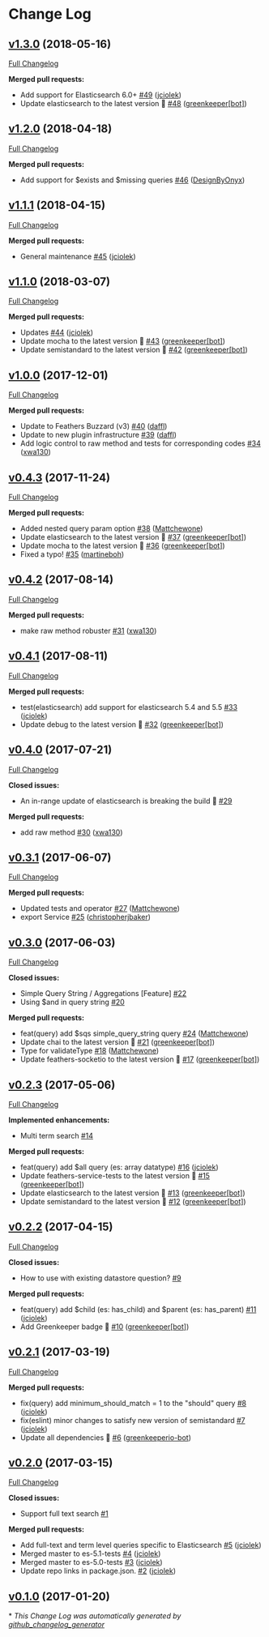 # Change Log

## [v1.3.0](https://github.com/feathersjs-ecosystem/feathers-elasticsearch/tree/v1.3.0) (2018-05-16)
[Full Changelog](https://github.com/feathersjs-ecosystem/feathers-elasticsearch/compare/v1.2.0...v1.3.0)

**Merged pull requests:**

- Add support for Elasticsearch 6.0+ [\#49](https://github.com/feathersjs-ecosystem/feathers-elasticsearch/pull/49) ([jciolek](https://github.com/jciolek))
- Update elasticsearch to the latest version 🚀 [\#48](https://github.com/feathersjs-ecosystem/feathers-elasticsearch/pull/48) ([greenkeeper[bot]](https://github.com/apps/greenkeeper))

## [v1.2.0](https://github.com/feathersjs-ecosystem/feathers-elasticsearch/tree/v1.2.0) (2018-04-18)
[Full Changelog](https://github.com/feathersjs-ecosystem/feathers-elasticsearch/compare/v1.1.1...v1.2.0)

**Merged pull requests:**

- Add support for $exists and $missing queries [\#46](https://github.com/feathersjs-ecosystem/feathers-elasticsearch/pull/46) ([DesignByOnyx](https://github.com/DesignByOnyx))

## [v1.1.1](https://github.com/feathersjs-ecosystem/feathers-elasticsearch/tree/v1.1.1) (2018-04-15)
[Full Changelog](https://github.com/feathersjs-ecosystem/feathers-elasticsearch/compare/v1.1.0...v1.1.1)

**Merged pull requests:**

- General maintenance [\#45](https://github.com/feathersjs-ecosystem/feathers-elasticsearch/pull/45) ([jciolek](https://github.com/jciolek))

## [v1.1.0](https://github.com/feathersjs-ecosystem/feathers-elasticsearch/tree/v1.1.0) (2018-03-07)
[Full Changelog](https://github.com/feathersjs-ecosystem/feathers-elasticsearch/compare/v1.0.0...v1.1.0)

**Merged pull requests:**

- Updates [\#44](https://github.com/feathersjs-ecosystem/feathers-elasticsearch/pull/44) ([jciolek](https://github.com/jciolek))
- Update mocha to the latest version 🚀 [\#43](https://github.com/feathersjs-ecosystem/feathers-elasticsearch/pull/43) ([greenkeeper[bot]](https://github.com/apps/greenkeeper))
- Update semistandard to the latest version 🚀 [\#42](https://github.com/feathersjs-ecosystem/feathers-elasticsearch/pull/42) ([greenkeeper[bot]](https://github.com/apps/greenkeeper))

## [v1.0.0](https://github.com/feathersjs-ecosystem/feathers-elasticsearch/tree/v1.0.0) (2017-12-01)
[Full Changelog](https://github.com/feathersjs-ecosystem/feathers-elasticsearch/compare/v0.4.3...v1.0.0)

**Merged pull requests:**

- Update to Feathers Buzzard \(v3\) [\#40](https://github.com/feathersjs-ecosystem/feathers-elasticsearch/pull/40) ([daffl](https://github.com/daffl))
- Update to new plugin infrastructure [\#39](https://github.com/feathersjs-ecosystem/feathers-elasticsearch/pull/39) ([daffl](https://github.com/daffl))
- Add logic control to raw method and tests for corresponding codes [\#34](https://github.com/feathersjs-ecosystem/feathers-elasticsearch/pull/34) ([xwa130](https://github.com/xwa130))

## [v0.4.3](https://github.com/feathersjs-ecosystem/feathers-elasticsearch/tree/v0.4.3) (2017-11-24)
[Full Changelog](https://github.com/feathersjs-ecosystem/feathers-elasticsearch/compare/v0.4.2...v0.4.3)

**Merged pull requests:**

- Added nested query param option [\#38](https://github.com/feathersjs-ecosystem/feathers-elasticsearch/pull/38) ([Mattchewone](https://github.com/Mattchewone))
- Update elasticsearch to the latest version 🚀 [\#37](https://github.com/feathersjs-ecosystem/feathers-elasticsearch/pull/37) ([greenkeeper[bot]](https://github.com/apps/greenkeeper))
- Update mocha to the latest version 🚀 [\#36](https://github.com/feathersjs-ecosystem/feathers-elasticsearch/pull/36) ([greenkeeper[bot]](https://github.com/apps/greenkeeper))
- Fixed a typo! [\#35](https://github.com/feathersjs-ecosystem/feathers-elasticsearch/pull/35) ([martineboh](https://github.com/martineboh))

## [v0.4.2](https://github.com/feathersjs-ecosystem/feathers-elasticsearch/tree/v0.4.2) (2017-08-14)
[Full Changelog](https://github.com/feathersjs-ecosystem/feathers-elasticsearch/compare/v0.4.1...v0.4.2)

**Merged pull requests:**

- make raw method robuster [\#31](https://github.com/feathersjs-ecosystem/feathers-elasticsearch/pull/31) ([xwa130](https://github.com/xwa130))

## [v0.4.1](https://github.com/feathersjs-ecosystem/feathers-elasticsearch/tree/v0.4.1) (2017-08-11)
[Full Changelog](https://github.com/feathersjs-ecosystem/feathers-elasticsearch/compare/v0.4.0...v0.4.1)

**Merged pull requests:**

- test\(elasticsearch\) add support for elasticsearch 5.4 and 5.5 [\#33](https://github.com/feathersjs-ecosystem/feathers-elasticsearch/pull/33) ([jciolek](https://github.com/jciolek))
- Update debug to the latest version 🚀 [\#32](https://github.com/feathersjs-ecosystem/feathers-elasticsearch/pull/32) ([greenkeeper[bot]](https://github.com/apps/greenkeeper))

## [v0.4.0](https://github.com/feathersjs-ecosystem/feathers-elasticsearch/tree/v0.4.0) (2017-07-21)
[Full Changelog](https://github.com/feathersjs-ecosystem/feathers-elasticsearch/compare/v0.3.1...v0.4.0)

**Closed issues:**

- An in-range update of elasticsearch is breaking the build 🚨 [\#29](https://github.com/feathersjs-ecosystem/feathers-elasticsearch/issues/29)

**Merged pull requests:**

- add raw method [\#30](https://github.com/feathersjs-ecosystem/feathers-elasticsearch/pull/30) ([xwa130](https://github.com/xwa130))

## [v0.3.1](https://github.com/feathersjs-ecosystem/feathers-elasticsearch/tree/v0.3.1) (2017-06-07)
[Full Changelog](https://github.com/feathersjs-ecosystem/feathers-elasticsearch/compare/v0.3.0...v0.3.1)

**Merged pull requests:**

- Updated tests and operator [\#27](https://github.com/feathersjs-ecosystem/feathers-elasticsearch/pull/27) ([Mattchewone](https://github.com/Mattchewone))
- export Service [\#25](https://github.com/feathersjs-ecosystem/feathers-elasticsearch/pull/25) ([christopherjbaker](https://github.com/christopherjbaker))

## [v0.3.0](https://github.com/feathersjs-ecosystem/feathers-elasticsearch/tree/v0.3.0) (2017-06-03)
[Full Changelog](https://github.com/feathersjs-ecosystem/feathers-elasticsearch/compare/v0.2.3...v0.3.0)

**Closed issues:**

- Simple Query String / Aggregations \[Feature\] [\#22](https://github.com/feathersjs-ecosystem/feathers-elasticsearch/issues/22)
- Using $and in query string [\#20](https://github.com/feathersjs-ecosystem/feathers-elasticsearch/issues/20)

**Merged pull requests:**

- feat\(query\) add $sqs simple\_query\_string query [\#24](https://github.com/feathersjs-ecosystem/feathers-elasticsearch/pull/24) ([Mattchewone](https://github.com/Mattchewone))
- Update chai to the latest version 🚀 [\#21](https://github.com/feathersjs-ecosystem/feathers-elasticsearch/pull/21) ([greenkeeper[bot]](https://github.com/apps/greenkeeper))
- Type for validateType [\#18](https://github.com/feathersjs-ecosystem/feathers-elasticsearch/pull/18) ([Mattchewone](https://github.com/Mattchewone))
- Update feathers-socketio to the latest version 🚀 [\#17](https://github.com/feathersjs-ecosystem/feathers-elasticsearch/pull/17) ([greenkeeper[bot]](https://github.com/apps/greenkeeper))

## [v0.2.3](https://github.com/feathersjs-ecosystem/feathers-elasticsearch/tree/v0.2.3) (2017-05-06)
[Full Changelog](https://github.com/feathersjs-ecosystem/feathers-elasticsearch/compare/v0.2.2...v0.2.3)

**Implemented enhancements:**

- Multi term search [\#14](https://github.com/feathersjs-ecosystem/feathers-elasticsearch/issues/14)

**Merged pull requests:**

- feat\(query\) add $all query \(es: array datatype\) [\#16](https://github.com/feathersjs-ecosystem/feathers-elasticsearch/pull/16) ([jciolek](https://github.com/jciolek))
- Update feathers-service-tests to the latest version 🚀 [\#15](https://github.com/feathersjs-ecosystem/feathers-elasticsearch/pull/15) ([greenkeeper[bot]](https://github.com/apps/greenkeeper))
- Update elasticsearch to the latest version 🚀 [\#13](https://github.com/feathersjs-ecosystem/feathers-elasticsearch/pull/13) ([greenkeeper[bot]](https://github.com/apps/greenkeeper))
- Update semistandard to the latest version 🚀 [\#12](https://github.com/feathersjs-ecosystem/feathers-elasticsearch/pull/12) ([greenkeeper[bot]](https://github.com/apps/greenkeeper))

## [v0.2.2](https://github.com/feathersjs-ecosystem/feathers-elasticsearch/tree/v0.2.2) (2017-04-15)
[Full Changelog](https://github.com/feathersjs-ecosystem/feathers-elasticsearch/compare/v0.2.1...v0.2.2)

**Closed issues:**

- How to use with existing datastore question? [\#9](https://github.com/feathersjs-ecosystem/feathers-elasticsearch/issues/9)

**Merged pull requests:**

- feat\(query\) add $child \(es: has\_child\) and $parent \(es: has\_parent\) [\#11](https://github.com/feathersjs-ecosystem/feathers-elasticsearch/pull/11) ([jciolek](https://github.com/jciolek))
- Add Greenkeeper badge 🌴 [\#10](https://github.com/feathersjs-ecosystem/feathers-elasticsearch/pull/10) ([greenkeeper[bot]](https://github.com/apps/greenkeeper))

## [v0.2.1](https://github.com/feathersjs-ecosystem/feathers-elasticsearch/tree/v0.2.1) (2017-03-19)
[Full Changelog](https://github.com/feathersjs-ecosystem/feathers-elasticsearch/compare/v0.2.0...v0.2.1)

**Merged pull requests:**

- fix\(query\) add minimum\_should\_match = 1 to the "should" query [\#8](https://github.com/feathersjs-ecosystem/feathers-elasticsearch/pull/8) ([jciolek](https://github.com/jciolek))
- fix\(eslint\) minor changes to satisfy new version of semistandard [\#7](https://github.com/feathersjs-ecosystem/feathers-elasticsearch/pull/7) ([jciolek](https://github.com/jciolek))
- Update all dependencies 🌴 [\#6](https://github.com/feathersjs-ecosystem/feathers-elasticsearch/pull/6) ([greenkeeperio-bot](https://github.com/greenkeeperio-bot))

## [v0.2.0](https://github.com/feathersjs-ecosystem/feathers-elasticsearch/tree/v0.2.0) (2017-03-15)
[Full Changelog](https://github.com/feathersjs-ecosystem/feathers-elasticsearch/compare/v0.1.0...v0.2.0)

**Closed issues:**

- Support full text search [\#1](https://github.com/feathersjs-ecosystem/feathers-elasticsearch/issues/1)

**Merged pull requests:**

- Add full-text and term level queries specific to Elasticsearch [\#5](https://github.com/feathersjs-ecosystem/feathers-elasticsearch/pull/5) ([jciolek](https://github.com/jciolek))
- Merged master to es-5.1-tests  [\#4](https://github.com/feathersjs-ecosystem/feathers-elasticsearch/pull/4) ([jciolek](https://github.com/jciolek))
- Merged master to es-5.0-tests [\#3](https://github.com/feathersjs-ecosystem/feathers-elasticsearch/pull/3) ([jciolek](https://github.com/jciolek))
- Update repo links in package.json. [\#2](https://github.com/feathersjs-ecosystem/feathers-elasticsearch/pull/2) ([jciolek](https://github.com/jciolek))

## [v0.1.0](https://github.com/feathersjs-ecosystem/feathers-elasticsearch/tree/v0.1.0) (2017-01-20)


\* *This Change Log was automatically generated by [github_changelog_generator](https://github.com/skywinder/Github-Changelog-Generator)*
